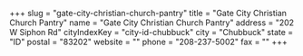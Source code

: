 +++
slug = "gate-city-christian-church-pantry"
title = "Gate City Christian Church Pantry"
name = "Gate City Christian Church Pantry"
address = "202 W Siphon Rd"
cityIndexKey = "city-id-chubbuck"
city = "Chubbuck"
state = "ID"
postal = "83202"
website = ""
phone = "208-237-5002"
fax = ""
+++
